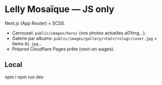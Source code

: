 # Lelly Mosaïque — JS only
Next.js (App Router) + SCSS.
- Carrousel: `public/images/hero/` (vos photos actuelles a01img...).
- Galerie par albums: `public/images/gallery/<Cat>/<slug>/cover.jpg` + items `01.jpg`...
- Préprod Cloudflare Pages prête (next-on-pages).

## Local
npm i
npm run dev
